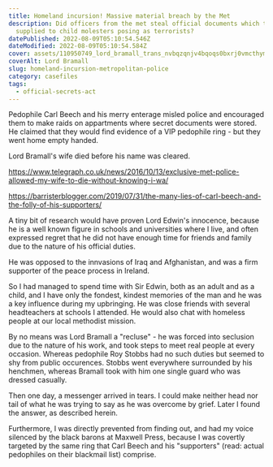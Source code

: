 ```yaml
---
title: Homeland incursion! Massive material breach by the Met
description: Did officers from the met steal official documents which they
  supplied to child molesters posing as terrorists?
datePublished: 2022-08-09T05:10:54.546Z
dateModified: 2022-08-09T05:10:54.584Z
cover: assets/110950749_lord_bramall_trans_nvbqzqnjv4bqoqs0bxrj0vmcthymjmv0p9nym9xd5u1aueuom-clwcu.jpg
coverAlt: Lord Bramall
slug: homeland-incursion-metropolitan-police
category: casefiles
tags:
  - official-secrets-act
---
```

Pedophile Carl Beech and his merry enterage misled police and encouraged them to make raids on appartments where secret documents were stored. He claimed that they would find evidence of a VIP pedophile ring - but they went home empty handed.

Lord Bramall's wife died before his name was cleared. 

https://www.telegraph.co.uk/news/2016/10/13/exclusive-met-police-allowed-my-wife-to-die-without-knowing-i-wa/



https://barristerblogger.com/2019/07/31/the-many-lies-of-carl-beech-and-the-folly-of-his-supporters/

A  tiny bit of research would have proven Lord Edwin's innocence, because he is a well known figure in schools and universities where I live, and often expressed regret that he did not have enough time for friends and family due to the nature of his official duties.

He was opposed to the innvasions of Iraq and Afghanistan, and was a firm supporter of the peace process in Ireland.

So I had managed to spend time with Sir Edwin, both as an adult and as a child, and I have only the fondest, kindest memories of the man and he was a key influence during my upbringing. He was close friends with several headteachers at schools I attended. He would also chat with homeless people at our local methodist mission.

By no means was Lord Bramall a "recluse" - he was forced into seclusion due to the nature of his work, and took steps to meet real people at every occasion. Whereas pedophile Roy Stobbs had no such duties but seemed to shy from public occurences. Stobbs went everywhere surrounded by his henchmen, whereas Bramall took with him one single guard who was dressed casually.

Then one day, a messenger arrived in tears. I could make neither head nor tail of what he was trying to say as he was overcome by grief. Later I found the answer, as described herein.

Furthermore, I was directly prevented from finding out, and had my voice silenced by the black barons at Maxwell Press, because I was covertly targeted by the same ring that Carl Beech and his "supporters" (read: actual pedophiles on their blackmail list) comprise.